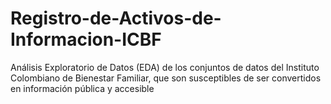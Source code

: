 # Registro-de-Activos-de-Informacion-ICBF
Análisis Exploratorio de Datos (EDA) de los conjuntos de datos del Instituto Colombiano de Bienestar Familiar, que son susceptibles de ser convertidos en información pública y accesible
